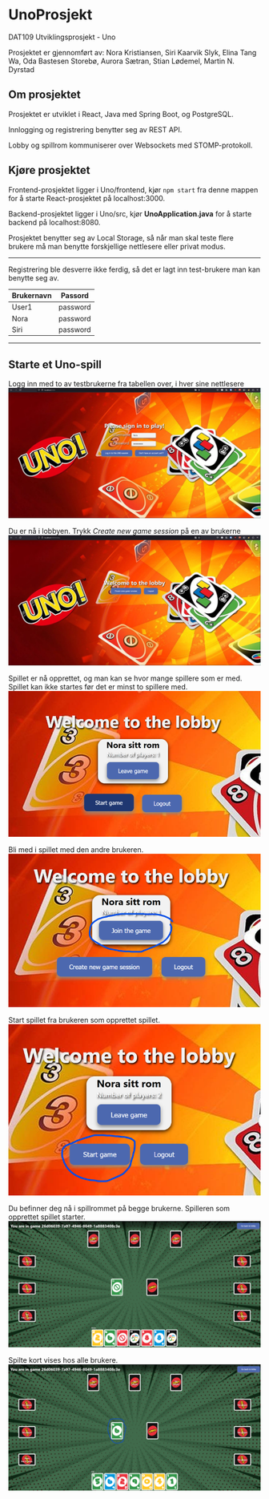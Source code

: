 # UnoProsjekt

DAT109 Utviklingsprosjekt - Uno

Prosjektet er gjennomført av:
Nora Kristiansen, Siri Kaarvik Slyk, Elina Tang Wa, Oda Bastesen Storebø, Aurora Sætran, Stian Lødemel, Martin N. Dyrstad

## Om prosjektet

Prosjektet er utviklet i React, Java med Spring Boot, og PostgreSQL.

Innlogging og registrering benytter seg av REST API.

Lobby og spillrom kommuniserer over Websockets med STOMP-protokoll.

## Kjøre prosjektet

Frontend-prosjektet ligger i Uno/frontend, kjør `npm start` fra denne mappen for å starte React-prosjektet på localhost:3000.

Backend-prosjektet ligger i Uno/src, kjør **UnoApplication.java** for å starte backend på localhost:8080.

Prosjektet benytter seg av Local Storage, så når man skal teste flere brukere må man benytte forskjellige nettlesere eller privat modus.

---

Registrering ble desverre ikke ferdig, så det er lagt inn test-brukere man kan benytte seg av.

| Brukernavn | Passord  |
| ---------- | :------: |
| User1      | password |
| Nora       | password |
| Siri       | password |

---

## Starte et Uno-spill

Logg inn med to av testbrukerne fra tabellen over, i hver sine nettlesere
![login](./Uno/UnoBilder/login.png)

Du er nå i lobbyen. Trykk *Create new game session* på en av brukerne
![lobby 1](./Uno/UnoBilder/lobby1.png)

Spillet er nå opprettet, og man kan se hvor mange spillere som er med. Spillet kan ikke startes før det er minst to spillere med.
![lobby 2](./Uno/UnoBilder/lobby2.png)

Bli med i spillet med den andre brukeren.
![lobby 3](./Uno/UnoBilder/lobby3.png)

Start spillet fra brukeren som opprettet spillet.
![lobby 4](./Uno/UnoBilder/lobby4.png)

Du befinner deg nå i spillrommet på begge brukerne. Spilleren som opprettet spillet starter.
![gameroom 1](./Uno/UnoBilder/gameroom1.png)

Spilte kort vises hos alle brukere.
![gameroom 2](./Uno/UnoBilder/gameroom2.png)
